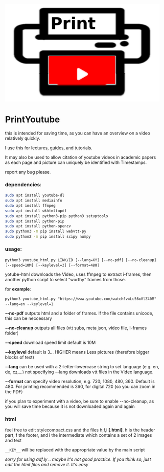 ![LOGO](logo_.png)


# PrintYoutube


this is intended for saving time, as you can have an overview on a video relatively quickly.

I use this for lectures, guides, and tutorials.

It may also be used to allow citation of youtube videos in academic papers
as each page and picture can uniquely be identified with Timestamps.


report any bug please. 


### dependencies:
```bash
sudo apt install youtube-dl
sudo apt install mediainfo
sudo apt install ffmpeg
sudo apt install wkhtmltopdf
sudo apt install python3-pip python3 setuptools
sudo apt install python-pip
sudo apt install python-opencv
sudo python3 -m pip install webvtt-py
sudo python2 -m pip install scipy numpy
```

### usage:
`python3 youtube_html.py LINK/ID [--lang=XY] [--no-pdf] [--no-cleanup] [--speed=10M] [--keylevel=3] [--format=480]`

yotube-html downloads the Video, uses ffmpeg to extract i-frames, then another python script to select "worthy" frames from those. 


for __example__:

`python3 youtube_html.py "https://www.youtube.com/watch?v=Lu56xVlZ40M" --lang=en --keylevel=1`

**--no-pdf** outputs html and a folder of frames. If the file contains unicode, this can be neccessary

**--no-cleanup** outputs all files (vtt subs, meta json, video file, I-frames folder)

**--speed** download speed limit default is 10M

**--keylevel** default is 3... HIGHER means Less pictures (therefore bigger blocks of text)

**--lang** can be used with a 2-letter-lowercase string to set language (e.g. en, de, cz,...) not specifying --lang downloads vtt files in the Video language.

**--format** can specify video resolution, e.g. 720, 1080, 480, 360. Default is 480. For printing recommended is 360, for digital 720 (so you can zoom in the PDF)

if you plan to experiment with a video, be sure to enable --no-cleanup, as you will save time because it is not downloaded again and again

### html

feel free to edit stylecompact.css and the files h,f,i __[.html]__. 
h is the header part, f the footer, and i the intermediate which contains a set of 2 images and text

`__KEY__` will be replaced with the appropriate value by the main script 


_sorry for using adf.ly .. maybe it's not good practice. If you think so, just edit the html files and remove it. It's easy_

